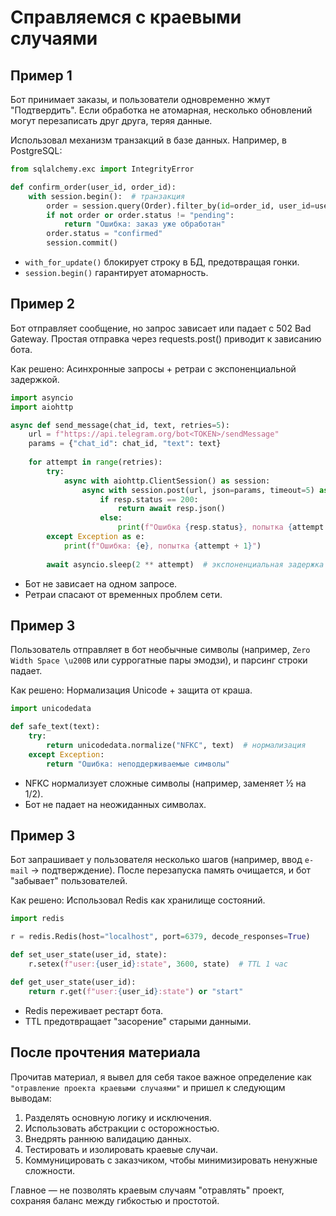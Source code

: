 # Справляемся с краевыми случаями

## Пример 1 

Бот принимает заказы, и пользователи одновременно жмут "Подтвердить". Если обработка не атомарная, несколько обновлений могут перезаписать друг друга, теряя данные.

Использовал механизм транзакций в базе данных. Например, в PostgreSQL:

```python
from sqlalchemy.exc import IntegrityError

def confirm_order(user_id, order_id):
    with session.begin():  # транзакция
        order = session.query(Order).filter_by(id=order_id, user_id=user_id).with_for_update().first()
        if not order or order.status != "pending":
            return "Ошибка: заказ уже обработан"
        order.status = "confirmed"
        session.commit()
```
- `with_for_update()` блокирует строку в БД, предотвращая гонки.
- `session.begin()` гарантирует атомарность.

## Пример 2
Бот отправляет сообщение, но запрос зависает или падает с 502 Bad Gateway. Простая отправка через requests.post() приводит к зависанию бота.

Как решено:
Асинхронные запросы + ретраи с экспоненциальной задержкой.

```python
import asyncio
import aiohttp

async def send_message(chat_id, text, retries=5):
    url = f"https://api.telegram.org/bot<TOKEN>/sendMessage"
    params = {"chat_id": chat_id, "text": text}
    
    for attempt in range(retries):
        try:
            async with aiohttp.ClientSession() as session:
                async with session.post(url, json=params, timeout=5) as resp:
                    if resp.status == 200:
                        return await resp.json()
                    else:
                        print(f"Ошибка {resp.status}, попытка {attempt + 1}")
        except Exception as e:
            print(f"Ошибка: {e}, попытка {attempt + 1}")
        
        await asyncio.sleep(2 ** attempt)  # экспоненциальная задержка
```
- Бот не зависает на одном запросе.  
- Ретраи спасают от временных проблем сети.

## Пример 3
Пользователь отправляет в бот необычные символы (например, `Zero Width Space \u200B` или суррогатные пары эмодзи), и парсинг строки падает.

Как решено:
Нормализация Unicode + защита от краша.

```python
import unicodedata

def safe_text(text):
    try:
        return unicodedata.normalize("NFKC", text)  # нормализация
    except Exception:
        return "Ошибка: неподдерживаемые символы"
```
- NFKC нормализует сложные символы (например, заменяет ½ на 1/2).
- Бот не падает на неожиданных символах.


## Пример 3
Бот запрашивает у пользователя несколько шагов (например, ввод `e-mail` → подтверждение). После перезапуска память очищается, и бот "забывает" пользователей.

Как решено:
Использовал Redis как хранилище состояний.

```python
import redis

r = redis.Redis(host="localhost", port=6379, decode_responses=True)

def set_user_state(user_id, state):
    r.setex(f"user:{user_id}:state", 3600, state)  # TTL 1 час

def get_user_state(user_id):
    return r.get(f"user:{user_id}:state") or "start"
```
- Redis переживает рестарт бота.
- TTL предотвращает "засорение" старыми данными.

## После прочтения материала

Прочитав материал, я вывел для себя такое важное определение как `"отравление проекта краевыми случаями"` и пришел к следующим выводам:

1) Разделять основную логику и исключения.
2) Использовать абстракции с осторожностью.
3) Внедрять раннюю валидацию данных.
4) Тестировать и изолировать краевые случаи.
5) Коммуницировать с заказчиком, чтобы минимизировать ненужные сложности.

Главное — не позволять краевым случаям "отравлять" проект, сохраняя баланс между гибкостью и простотой.